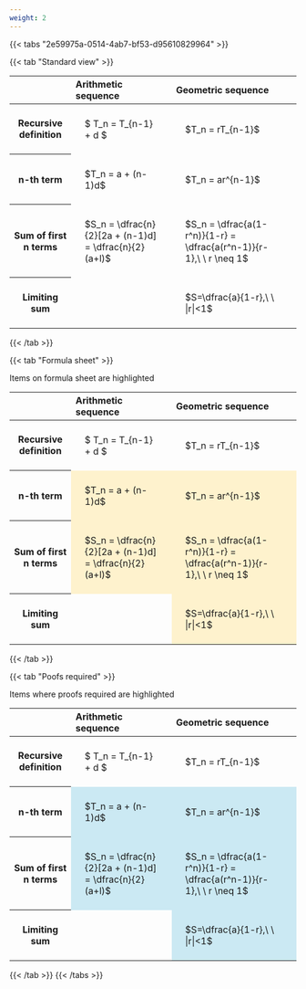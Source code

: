 ```yaml
---
weight: 2
---
```


{{< tabs "2e59975a-0514-4ab7-bf53-d95610829964" >}}

{{< tab "Standard view" >}}

<style type="text/css">
#T_26ef2 th.col_heading {
  text-align: left;
  font-size: 1em;
}
#T_26ef2 td {
  text-align: left;
  font-size: 1em;
  padding: 1.5em;
}
</style>
<table id="T_26ef2">
  <thead>
    <tr>
      <th class="blank level0" >&nbsp;</th>
      <th id="T_26ef2_level0_col0" class="col_heading level0 col0" >Arithmetic sequence</th>
      <th id="T_26ef2_level0_col1" class="col_heading level0 col1" >Geometric sequence</th>
    </tr>
  </thead>
  <tbody>
    <tr>
      <th id="T_26ef2_level0_row0" class="row_heading level0 row0" >Recursive definition</th>
      <td id="T_26ef2_row0_col0" class="data row0 col0" >$ T_n = T_{n-1} + d $</td>
      <td id="T_26ef2_row0_col1" class="data row0 col1" >$T_n = rT_{n-1}$</td>
    </tr>
    <tr>
      <th id="T_26ef2_level0_row1" class="row_heading level0 row1" >n-th term</th>
      <td id="T_26ef2_row1_col0" class="data row1 col0" >$T_n = a + (n-1)d$</td>
      <td id="T_26ef2_row1_col1" class="data row1 col1" >$T_n = ar^{n-1}$</td>
    </tr>
    <tr>
      <th id="T_26ef2_level0_row2" class="row_heading level0 row2" >Sum of first n terms</th>
      <td id="T_26ef2_row2_col0" class="data row2 col0" >$S_n = \dfrac{n}{2}[2a + (n-1)d] = \dfrac{n}{2}(a+l)$</td>
      <td id="T_26ef2_row2_col1" class="data row2 col1" >$S_n = \dfrac{a(1-r^n)}{1-r} = \dfrac{a(r^n-1)}{r-1},\ \  r \neq 1$</td>
    </tr>
    <tr>
      <th id="T_26ef2_level0_row3" class="row_heading level0 row3" >Limiting sum</th>
      <td id="T_26ef2_row3_col0" class="data row3 col0" ></td>
      <td id="T_26ef2_row3_col1" class="data row3 col1" >$S=\dfrac{a}{1-r},\ \ |r|<1$</td>
    </tr>
  </tbody>
</table>
{{< /tab >}}

{{< tab "Formula sheet" >}}

Items on formula sheet are highlighted 
<br>
<style type="text/css">
#T_761f7 th.col_heading {
  text-align: left;
  font-size: 1em;
}
#T_761f7 td {
  text-align: left;
  font-size: 1em;
  padding: 1.5em;
}
#T_761f7_row0_col0, #T_761f7_row0_col1, #T_761f7_row3_col0 {
  background-color: rgba(0,0,0,0);
}
#T_761f7_row1_col0, #T_761f7_row1_col1, #T_761f7_row2_col0, #T_761f7_row2_col1, #T_761f7_row3_col1 {
  background-color: rgba(255,194,10, 0.2);
}
</style>
<table id="T_761f7">
  <thead>
    <tr>
      <th class="blank level0" >&nbsp;</th>
      <th id="T_761f7_level0_col0" class="col_heading level0 col0" >Arithmetic sequence</th>
      <th id="T_761f7_level0_col1" class="col_heading level0 col1" >Geometric sequence</th>
    </tr>
  </thead>
  <tbody>
    <tr>
      <th id="T_761f7_level0_row0" class="row_heading level0 row0" >Recursive definition</th>
      <td id="T_761f7_row0_col0" class="data row0 col0" >$ T_n = T_{n-1} + d $</td>
      <td id="T_761f7_row0_col1" class="data row0 col1" >$T_n = rT_{n-1}$</td>
    </tr>
    <tr>
      <th id="T_761f7_level0_row1" class="row_heading level0 row1" >n-th term</th>
      <td id="T_761f7_row1_col0" class="data row1 col0" >$T_n = a + (n-1)d$</td>
      <td id="T_761f7_row1_col1" class="data row1 col1" >$T_n = ar^{n-1}$</td>
    </tr>
    <tr>
      <th id="T_761f7_level0_row2" class="row_heading level0 row2" >Sum of first n terms</th>
      <td id="T_761f7_row2_col0" class="data row2 col0" >$S_n = \dfrac{n}{2}[2a + (n-1)d] = \dfrac{n}{2}(a+l)$</td>
      <td id="T_761f7_row2_col1" class="data row2 col1" >$S_n = \dfrac{a(1-r^n)}{1-r} = \dfrac{a(r^n-1)}{r-1},\ \  r \neq 1$</td>
    </tr>
    <tr>
      <th id="T_761f7_level0_row3" class="row_heading level0 row3" >Limiting sum</th>
      <td id="T_761f7_row3_col0" class="data row3 col0" ></td>
      <td id="T_761f7_row3_col1" class="data row3 col1" >$S=\dfrac{a}{1-r},\ \ |r|<1$</td>
    </tr>
  </tbody>
</table>
{{< /tab >}}

{{< tab "Poofs required" >}}

Items where proofs required are highlighted 
<br>
<style type="text/css">
#T_b218d th.col_heading {
  text-align: left;
  font-size: 1em;
}
#T_b218d td {
  text-align: left;
  font-size: 1em;
  padding: 1.5em;
}
#T_b218d_row0_col0, #T_b218d_row0_col1, #T_b218d_row3_col0 {
  background-color: rgba(0,0,0,0);
}
#T_b218d_row1_col0, #T_b218d_row1_col1, #T_b218d_row2_col0, #T_b218d_row2_col1, #T_b218d_row3_col1 {
  background-color: rgba(0,150,200, 0.2);
}
</style>
<table id="T_b218d">
  <thead>
    <tr>
      <th class="blank level0" >&nbsp;</th>
      <th id="T_b218d_level0_col0" class="col_heading level0 col0" >Arithmetic sequence</th>
      <th id="T_b218d_level0_col1" class="col_heading level0 col1" >Geometric sequence</th>
    </tr>
  </thead>
  <tbody>
    <tr>
      <th id="T_b218d_level0_row0" class="row_heading level0 row0" >Recursive definition</th>
      <td id="T_b218d_row0_col0" class="data row0 col0" >$ T_n = T_{n-1} + d $</td>
      <td id="T_b218d_row0_col1" class="data row0 col1" >$T_n = rT_{n-1}$</td>
    </tr>
    <tr>
      <th id="T_b218d_level0_row1" class="row_heading level0 row1" >n-th term</th>
      <td id="T_b218d_row1_col0" class="data row1 col0" >$T_n = a + (n-1)d$</td>
      <td id="T_b218d_row1_col1" class="data row1 col1" >$T_n = ar^{n-1}$</td>
    </tr>
    <tr>
      <th id="T_b218d_level0_row2" class="row_heading level0 row2" >Sum of first n terms</th>
      <td id="T_b218d_row2_col0" class="data row2 col0" >$S_n = \dfrac{n}{2}[2a + (n-1)d] = \dfrac{n}{2}(a+l)$</td>
      <td id="T_b218d_row2_col1" class="data row2 col1" >$S_n = \dfrac{a(1-r^n)}{1-r} = \dfrac{a(r^n-1)}{r-1},\ \  r \neq 1$</td>
    </tr>
    <tr>
      <th id="T_b218d_level0_row3" class="row_heading level0 row3" >Limiting sum</th>
      <td id="T_b218d_row3_col0" class="data row3 col0" ></td>
      <td id="T_b218d_row3_col1" class="data row3 col1" >$S=\dfrac{a}{1-r},\ \ |r|<1$</td>
    </tr>
  </tbody>
</table>
{{< /tab >}}
{{< /tabs >}}